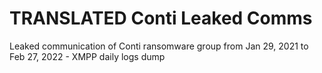 # TRANSLATED Conti Leaked Comms
Leaked communication of Conti ransomware group from Jan 29, 2021 to Feb 27, 2022 - XMPP daily logs dump
